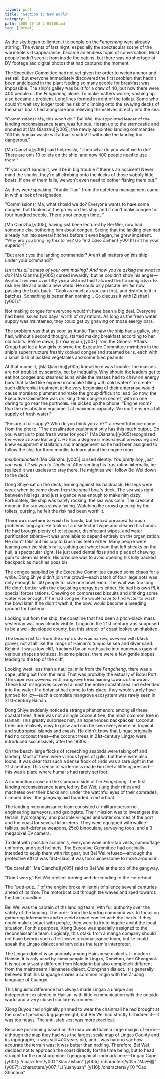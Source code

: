```yaml
---
layout: post
title: "Section 1: New World"
category: 2
path: 2009-10-18-2-00100.md
tag: [normal]
---
```


As the sky began to lighten, the people on the *Fengcheng* were already stirring. The events of last night, especially the spectacular scene of the wormhole's disappearance, became an endless topic of conversation. Most people hadn't seen it from inside the cabins, but there was no shortage of DV footage and digital photos that had captured the moment.

The Executive Committee had not yet given the order to weigh anchor and set sail, but everyone immediately discovered the first problem that hadn't been anticipated in the plan: feeding so many people for breakfast was impossible. The ship's galley was built for a crew of 40, but now there were 400 people on the *Fengcheng* alone. To make matters worse, washing up also became a problem. Long lines formed in front of the toilets. Some who couldn't wait any longer took the risk of climbing onto the swaying decks of the small boats tied alongside and relieving themselves directly into the sea.

"Commissioner Ma, this won't do!" Bei Wei, the appointed leader of the landing reconnaissance team, was furious. He ran up to the sterncastle and shouted at [Ma Qianzhu][y005], the newly appointed landing commander. "All this human waste will attract sharks! It will make the landing too dangerous."

[Ma Qianzhu][y005] said helplessly, "Then what do you want me to do? There are only 10 toilets on the ship, and now 400 people need to use them."

"If you don't handle it, we'll be in big trouble if there's an accident! Never mind the sharks, they're all climbing onto the decks of those wobbly little boats. If one of them falls, we won't even need to bother fishing them out."

As they were speaking, "Auntie Tian" from the cafeteria management came in with a look of resignation.

"Commissioner Ma, what should we do? Everyone wants to have some congee, but I looked at the galley on this ship, and it can't make congee for four hundred people. There's not enough time..."

[Ma Qianzhu][y005], having just been lectured by Bei Wei, now had someone else bothering him about congee. Seeing that the landing plan had already run into several hitches before it even began, he grew impatient. "Why are you bringing this to me? Go find [Xiao Zishan][y001]! Isn't he your superior?"

"But aren't you the landing commander? Aren't all matters on this ship under your command?"

*Isn't this all a mess of your own making? And now you're asking me what to do?* [Ma Qianzhu][y005] cursed inwardly, but he couldn't show his anger—Auntie Tian was over fifty years old and had followed the transmigrators to risk her life and build a new world. He could only placate her for now, passing the buck back. "Cook as much as you can first, and distribute it in batches. Something is better than nothing... Go discuss it with [Zishan][y001]."

Not making congee for everyone wouldn't have been a big deal. Everyone had been issued two days' worth of dry rations. As long as the fresh water supply was maintained, they could get by gnawing on those energy bars.

The problem was that as soon as Auntie Tian saw the ship had a galley, she had, without a second thought, started making breakfast according to her old habits. Before dawn, [Li Yuanyuan][y007] from the General Affairs Group had led a few girls to serve the Executive Committee members in the ship's superstructure freshly cooked congee and steamed buns, each with a small dish of pickled vegetables and some fried peanuts.

At that moment, [Ma Qianzhu][y005] knew there was trouble. The masses are not troubled by scarcity, but by inequality. Why should the leaders get to eat hot congee and steamed buns while the masses had to chew on energy bars that tasted like expired mooncake filling with cold water? To create such differential treatment at the very beginning of their enterprise would cause morale to plummet and make the group difficult to lead. So now, the Executive Committee was drinking their congee in secret, with no one daring to go near the portholes. He picked up the phone. "Engine room? Run the desalination equipment at maximum capacity. We must ensure a full supply of fresh water!"

"Ensure a full supply? Who do you think you are?!" a resentful voice came from the phone. "The desalination equipment only has this much output. Do you want us to piss fresh water for you?" [Ma Qianzhu][y005] recognized the voice as Xiao Bailang's. He had a degree in mechanical processing and knew equipment installation and management, so he had been assigned to follow the ship for three months to learn about the engine room.

*Insubordination!* [Ma Qianzhu][y005] cursed silently. *You pretty boy, just you wait, I'll sell you to Thailand!* After venting his frustration internally, he realized it was useless to stay there. He might as well follow Bei Wei down to the deck.

Dong Shiye sat on the deck, leaning against his backpack. His legs were weak when he came down from the small boat's deck. The sea was right between his legs, and just a glance was enough to make him dizzy. Fortunately, the ship was barely rocking; the sea was calm. The crescent moon in the sky was slowly fading. Watching the crowd queuing by the toilets, cursing, he felt the risk had been worth it.

There was nowhere to wash his hands, but he had prepared for such problems long ago. He took out a disinfectant wipe and cleaned his hands. He had brought plenty of toilet paper, disinfectant wipes, and water purification tablets—it was unreliable to depend entirely on the organization. He didn't take out his cup to brush his teeth either. Many people were leaning over the ship's rails, spitting out white foam that left streaks on the hull, a spectacular sight. He just used dental floss and a piece of chewing gum to clean his teeth. His principle was to avoid opening his fully packed backpack as much as possible.

The congee supplied by the Executive Committee caused some chaos for a while. Dong Shiye didn't join the crowd—each batch of four large pots was only enough for 40 people to have one bowl each. The wait was too long. He didn't bother with the disgusting energy bars either. He had his own PLA special forces rations. Chewing on compressed biscuits and drinking some water was enough. If he had congee, he would have to find water to wash the bowl later. If he didn't wash it, the bowl would become a breeding ground for bacteria.

Looking out from the ship, the coastline that had been a pitch-black mass yesterday was now clearly visible. Lingao in the 21st century was supposed to be a well-developed county, but this stretch of coast looked uninhabited.

The beach not far from the ship's side was narrow, covered with black gravel, not at all like the image of Hainan's turquoise sea and silver sand. Behind it was a low cliff, fractured by an earthquake into numerous gaps of various shapes and sizes. In some places, there were a few gentle slopes leading to the top of the cliff.

Looking west, less than a nautical mile from the *Fengcheng*, there was a cape jutting out from the land. That was probably the estuary of Bopu Port. The cape was covered with mangrove trees leaning towards the water. These lush mangroves covered almost the entire coastal area and extended into the water. If a botanist had come to this place, they would surely have jumped for joy—such a complete mangrove ecosystem was rarely seen in 21st-century Hainan.

Dong Shiye suddenly noticed a strange phenomenon: among all these coastal trees, there was not a single coconut tree, the most common tree in Hainan! This greatly surprised him, an experienced backpacker. Coconut trees are relatively easy to grow and can be seen everywhere on tropical and subtropical islands and coasts. He didn't know that Lingao originally had no coconut trees—the coconut trees in 21st-century Lingao were introduced successively after the 1930s.

On the beach, large flocks of screeching seabirds were taking off and landing. Most of them were various types of gulls, but there were also loons. It was clear that such a dense flock of birds was a rare sight in the 21st century. This sense of wilderness made him feel a little oppressed—this was a place where humans had rarely set foot.

A commotion arose on the starboard side of the *Fengcheng*. The first landing reconnaissance team, led by Bei Wei, slung their rifles and machetes over their backs and, under the watchful eyes of their comrades, climbed down the gangway and boarded a motorboat.

The landing reconnaissance team consisted of military personnel, engineering surveyors, and geologists. Their mission was to investigate the terrain, hydrography, and possible villages and water sources of the port and the coast for several kilometers. They were equipped with walkie-talkies, self-defense weapons, 25x8 binoculars, surveying tools, and a 3-megapixel DV camera.

To deal with possible accidents, everyone wore anti-stab vests, camouflage uniforms, and steel helmets. The Executive Committee had originally intended to equip them with riot gear, but Bei Wei refused—although the protective effect was first-class, it was too cumbersome to move around in.

"Be careful!" [Ma Qianzhu][y005] said to Bei Wei at the top of the gangway.

"Don't worry," Bei Wei replied, turning and descending to the motorboat.

The "putt-putt..." of the engine broke millennia of silence several centuries ahead of its time. The motorboat cut through the waves and sped towards the faint coastline.

Bei Wei was the captain of the landing team, with full authority over the safety of the landing. The order from the landing command was to focus on gathering information and to avoid armed conflict with the locals. If they could make contact with people, they were to try to inquire about the local situation. For this purpose, Xiong Buyou was specially assigned to the reconnaissance team. Logically, this otaku from a manga company should not have been in such a first-wave reconnaissance team, but he could speak the Lingao dialect and served as the team's interpreter.

The Lingao dialect is an anomaly among Hainanese dialects. In modern Hainan, it is only used by some people in Lingao, Danzhou, and Chengmai. It is not only vastly different from Mandarin but also completely different from the mainstream Hainanese dialect, Qiongshan dialect. It is generally believed that this language shares a common origin with the Zhuang language of Guangxi.

This linguistic difference has always made Lingao a unique and independent existence in Hainan, with little communication with the outside world and a very closed social environment.

Xiong Buyou had originally planned to wear the chainmail he had brought at the cost of precious luggage weight, but Bei Wei had strictly forbidden it—it was too heavy. The anti-stab vest was more practical.

Because positioning based on the map would have a large margin of error—although the map they had was the largest scale map of Lingao County and its topography, it was still 400 years old, and it was hard to say how accurate the terrain was; it was better than nothing. Therefore, Bei Wei decided not to approach the coast directly for the time being, but to head straight for the most prominent geographical landmark here—Lingao Cape.
[y001]: /characters/y001 "Xiao Zishan"
[y005]: /characters/y005 "Ma千瞩"
[y007]: /characters/y007 "Li Yuanyuan"
[y110]: /characters/y110 "Cao Shunhua"
